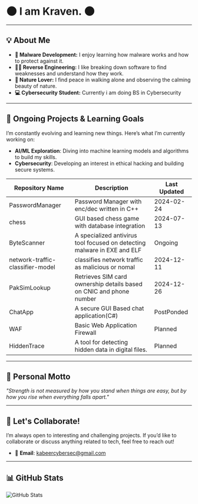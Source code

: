 # 🌑 **I am Kraven.** 🌑
---

## 💡 **About Me**

- **🔐 Malware Development:** I enjoy learning how malware works and how to protect against it.
- **🕵️‍♂️ Reverse Engineering:** I like breaking down software to find weaknesses and understand how they work.
- **🌳 Nature Lover:** I find peace in walking alone and observing the calming beauty of nature.
- **💻 Cybersecurity Student:** Currently i am doing BS in Cybersecurity

---
 


## 🚀 **Ongoing Projects & Learning Goals**
I’m constantly evolving and learning new things. Here’s what I’m currently working on:

- **AI/ML Exploration**: Diving into machine learning models and algorithms to build my skills.
- **Cybersecurity**: Developing an interest in ethical hacking and building secure systems.

| Repository Name                  | Description                                                                            | Last Updated        |
|----------------------------------|----------------------------------------------------------------------------------------|---------------------|
| PasswordManager                  | Password Manager with enc/dec written in C++                                           | 2024-02-24          |
| chess                            | GUI based chess game with database integration                                         | 2024-07-13          |
| ByteScanner                      | A specialized antivirus tool focused on detecting malware in EXE and ELF               | Ongoing             |
| network-traffic-classifier-model | classifies network traffic as malicious or nomal                                       | 2024-12-11          |
| PakSimLookup                     | Retrieves SIM card ownership details based on CNIC and phone number                    | 2024-12-26          |
| ChatApp                          | A secure GUI Based chat application(C#)                                                | PostPonded          |
| WAF                              | Basic Web Application Firewall                                                         | Planned             |
| HiddenTrace                      | A tool for detecting hidden data in digital files.                                     | Planned             |
---

## 📝 **Personal Motto**
_"Strength is not measured by how you stand when things are easy, but by how you rise when everything falls apart."_

---

## 🤝 **Let's Collaborate!**
I’m always open to interesting and challenging projects. If you’d like to collaborate or discuss anything related to tech, feel free to reach out!
- 📧 **Email**: [kabeercybersec@gmail.com](mailto:your.email@example.com)

---

## 📊 **GitHub Stats**
![GitHub Stats](https://github-readme-stats.vercel.app/api?username=0kraven&show_icons=true&hide_title=true&hide=prs)



